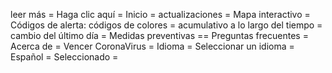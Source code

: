 leer más =
Haga clic aquí =
Inicio =
actualizaciones =
Mapa interactivo =
Códigos de alerta: códigos de colores =
acumulativo a lo largo del tiempo =
cambio del último día =
Medidas preventivas ==
Preguntas frecuentes =
Acerca de =
Vencer CoronaVirus =
Idioma =
Seleccionar un idioma = 
Español =
Seleccionado = 
